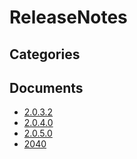 # ReleaseNotes

## Categories


## Documents
- [2.0.3.2](2.0.3.2.md)
- [2.0.4.0](2.0.4.0.md)
- [2.0.5.0](2.0.5.0.md)
- [2040](2040.md)